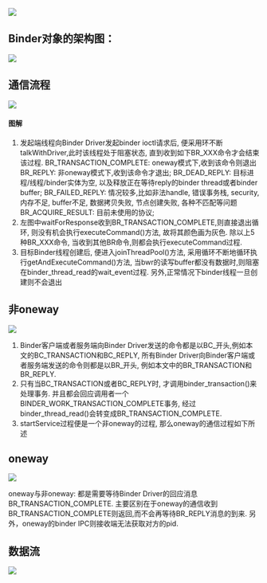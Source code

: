 ![](http://gityuan.com/images/binder/binder_start_service/binder_ipc_arch.jpg)

## Binder对象的架构图：
![](http://gityuan.com/images/binder/binder_start_service/ams_ipc.jpg)

## 通信流程
![](http://gityuan.com/images/binder/binder_start_service/binder_ipc_process.jpg)

#### 图解
1. 发起端线程向Binder Driver发起binder ioctl请求后, 便采用环不断talkWithDriver,此时该线程处于阻塞状态, 直到收到如下BR_XXX命令才会结束该过程.
BR_TRANSACTION_COMPLETE: oneway模式下,收到该命令则退出
BR_REPLY: 非oneway模式下,收到该命令才退出;
BR_DEAD_REPLY: 目标进程/线程/binder实体为空, 以及释放正在等待reply的binder thread或者binder buffer;
BR_FAILED_REPLY: 情况较多,比如非法handle, 错误事务栈, security, 内存不足, buffer不足, 数据拷贝失败, 节点创建失败, 各种不匹配等问题
BR_ACQUIRE_RESULT: 目前未使用的协议;
2. 左图中waitForResponse收到BR_TRANSACTION_COMPLETE,则直接退出循环, 则没有机会执行executeCommand()方法, 故将其颜色画为灰色. 除以上5种BR_XXX命令, 当收到其他BR命令,则都会执行executeCommand过程.
3. 目标Binder线程创建后, 便进入joinThreadPool()方法, 采用循环不断地循环执行getAndExecuteCommand()方法, 当bwr的读写buffer都没有数据时,则阻塞在binder_thread_read的wait_event过程. 另外,正常情况下binder线程一旦创建则不会退出

## 非oneway
![](http://gityuan.com/images/binder/binder_start_service/binder_transaction.jpg)

1. Binder客户端或者服务端向Binder Driver发送的命令都是以BC_开头,例如本文的BC_TRANSACTION和BC_REPLY, 所有Binder Driver向Binder客户端或者服务端发送的命令则都是以BR_开头, 例如本文中的BR_TRANSACTION和BR_REPLY.
2. 只有当BC_TRANSACTION或者BC_REPLY时, 才调用binder_transaction()来处理事务. 并且都会回应调用者一个BINDER_WORK_TRANSACTION_COMPLETE事务, 经过binder_thread_read()会转变成BR_TRANSACTION_COMPLETE.
3. startService过程便是一个非oneway的过程, 那么oneway的通信过程如下所述

## oneway
![](http://gityuan.com/images/binder/binder_start_service/binder_transaction_oneway.jpg)

oneway与非oneway: 都是需要等待Binder Driver的回应消息BR_TRANSACTION_COMPLETE. 主要区别在于oneway的通信收到BR_TRANSACTION_COMPLETE则返回,而不会再等待BR_REPLY消息的到来. 另外，oneway的binder IPC则接收端无法获取对方的pid.

## 数据流
![](http://gityuan.com/images/binder/binder_transaction_data.jpg)
